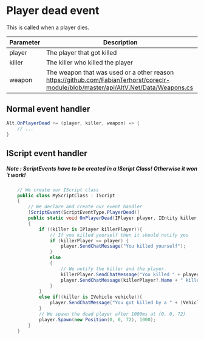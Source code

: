 # Player dead event

This is called when a player dies.

| Parameter | Description  |
|-----------|--------------|
| player    | The player that got killed |
| killer    | The killer who killed the player |
| weapon    | The weapon that was used or a other reason https://github.com/FabianTerhorst/coreclr-module/blob/master/api/AltV.Net/Data/Weapons.cs |

## Normal event handler

```csharp
Alt.OnPlayerDead += (player, killer, weapon) => {
    // ...
}
```

## IScript event handler

##### Note : ScriptEvents have to be created in a IScript Class! Otherwise it won´t work!

```csharp 
    // We create our IScript class
    public class MyScriptClass : IScript
    {
        // We declare and create our event handler
        [ScriptEvent(ScriptEventType.PlayerDead)]
        public static void OnPlayerDead(IPlayer player, IEntity killer, uint weapon)
        {
            if ((killer is IPlayer killerPlayer)){
                // If you killed yourself then it should notify you
                if (killerPlayer == player) {
                    player.SendChatMessage("You killed yourself");
                }
                else
                {
                    // We notify the killer and the player.
                    killerPlayer.SendChatMessage("You killed " + player.Name);
                    player.SendChatMessage(killerPlayer?.Name + " killed you!");
                }
            }
            else if((killer is IVehicle vehicle)){
                player.SendChatMessage("You got killed by a " + (VehicleModel)vehicle.model);
            }
            // We spawn the dead player after 1000ms at (0, 0, 72)
            player.Spawn(new Position(0, 0, 72), 1000);
        }
    }
```
